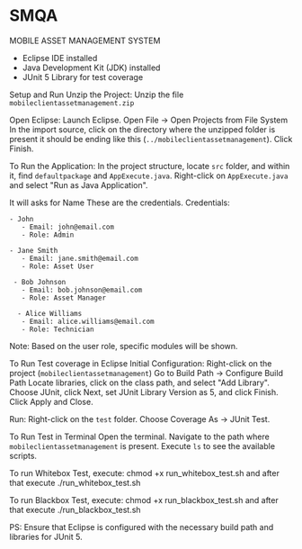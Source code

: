 # SMQA
MOBILE ASSET MANAGEMENT SYSTEM
- Eclipse IDE installed
- Java Development Kit (JDK) installed
- JUnit 5 Library for test coverage

Setup and Run
Unzip the Project:
Unzip the file `mobileclientassetmanagement.zip`

Open Eclipse:
Launch Eclipse.
Open File -> Open Projects from File System
In the import source, click on the directory where the unzipped folder is present it should be ending like this (`../mobileclientassetmanagement`).
Click Finish.

To Run the Application:
In the project structure, locate `src` folder, and within it, find `defaultpackage` and `AppExecute.java`.
Right-click on `AppExecute.java` and select "Run as Java Application".

It will asks for Name 
These are the credentials.
Credentials:

    - John
       - Email: john@email.com
       - Role: Admin

    - Jane Smith
       - Email: jane.smith@email.com
       - Role: Asset User

     - Bob Johnson
       - Email: bob.johnson@email.com
       - Role: Asset Manager

      - Alice Williams
       - Email: alice.williams@email.com
       - Role: Technician

Note: Based on the user role, specific modules will be shown.


To Run Test coverage in Eclipse
Initial Configuration:
Right-click on the project (`mobileclientassetmanagement`)
Go to Build Path -> Configure Build Path
Locate libraries, click on the class path, and select "Add Library".
Choose JUnit, click Next, set JUnit Library Version as 5, and click Finish.
Click Apply and Close.

Run:
Right-click on the `test` folder.
Choose Coverage As -> JUnit Test.


To Run Test in Terminal
Open the terminal.
Navigate to the path where `mobileclientassetmanagement` is present.
Execute `ls` to see the available scripts.

To run Whitebox Test, execute:
chmod +x run_whitebox_test.sh
and after that execute ./run_whitebox_test.sh

To run Blackbox Test, execute:
chmod +x run_blackbox_test.sh
and after that execute ./run_blackbox_test.sh

PS: Ensure that Eclipse is configured with the necessary build path and libraries for JUnit 5.
